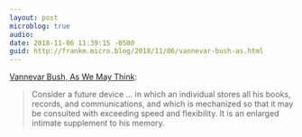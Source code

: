 ```yaml
---
layout: post
microblog: true
audio: 
date: 2018-11-06 11:39:15 -0500
guid: http://frankm.micro.blog/2018/11/06/vannevar-bush-as.html
---
```

[Vannevar Bush, As We May Think](https://www.theatlantic.com/magazine/archive/1945/07/as-we-may-think/303881/):

>Consider a future device …  in which an individual stores all his books, records, and communications, and which is mechanized so that it may be consulted with exceeding speed and flexibility. It is an enlarged intimate supplement to his memory.
